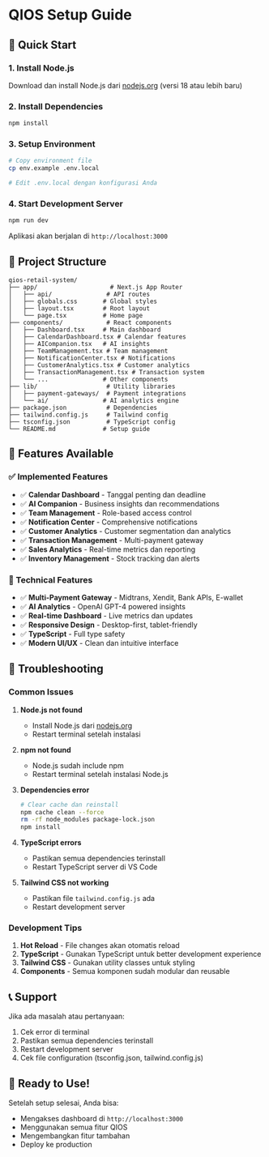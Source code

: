 # QIOS Setup Guide

## 🚀 Quick Start

### 1. Install Node.js
Download dan install Node.js dari [nodejs.org](https://nodejs.org/) (versi 18 atau lebih baru)

### 2. Install Dependencies
```bash
npm install
```

### 3. Setup Environment
```bash
# Copy environment file
cp env.example .env.local

# Edit .env.local dengan konfigurasi Anda
```

### 4. Start Development Server
```bash
npm run dev
```

Aplikasi akan berjalan di `http://localhost:3000`

## 📁 Project Structure

```
qios-retail-system/
├── app/                    # Next.js App Router
│   ├── api/               # API routes
│   ├── globals.css       # Global styles
│   ├── layout.tsx        # Root layout
│   └── page.tsx          # Home page
├── components/            # React components
│   ├── Dashboard.tsx     # Main dashboard
│   ├── CalendarDashboard.tsx # Calendar features
│   ├── AICompanion.tsx   # AI insights
│   ├── TeamManagement.tsx # Team management
│   ├── NotificationCenter.tsx # Notifications
│   ├── CustomerAnalytics.tsx # Customer analytics
│   ├── TransactionManagement.tsx # Transaction system
│   └── ...               # Other components
├── lib/                   # Utility libraries
│   ├── payment-gateways/  # Payment integrations
│   └── ai/               # AI analytics engine
├── package.json           # Dependencies
├── tailwind.config.js     # Tailwind config
├── tsconfig.json          # TypeScript config
└── README.md             # Setup guide
```

## 🎯 Features Available

### ✅ Implemented Features
- ✅ **Calendar Dashboard** - Tanggal penting dan deadline
- ✅ **AI Companion** - Business insights dan recommendations
- ✅ **Team Management** - Role-based access control
- ✅ **Notification Center** - Comprehensive notifications
- ✅ **Customer Analytics** - Customer segmentation dan analytics
- ✅ **Transaction Management** - Multi-payment gateway
- ✅ **Sales Analytics** - Real-time metrics dan reporting
- ✅ **Inventory Management** - Stock tracking dan alerts

### 🔧 Technical Features
- ✅ **Multi-Payment Gateway** - Midtrans, Xendit, Bank APIs, E-wallet
- ✅ **AI Analytics** - OpenAI GPT-4 powered insights
- ✅ **Real-time Dashboard** - Live metrics dan updates
- ✅ **Responsive Design** - Desktop-first, tablet-friendly
- ✅ **TypeScript** - Full type safety
- ✅ **Modern UI/UX** - Clean dan intuitive interface

## 🚨 Troubleshooting

### Common Issues

1. **Node.js not found**
   - Install Node.js dari [nodejs.org](https://nodejs.org/)
   - Restart terminal setelah instalasi

2. **npm not found**
   - Node.js sudah include npm
   - Restart terminal setelah instalasi Node.js

3. **Dependencies error**
   ```bash
   # Clear cache dan reinstall
   npm cache clean --force
   rm -rf node_modules package-lock.json
   npm install
   ```

4. **TypeScript errors**
   - Pastikan semua dependencies terinstall
   - Restart TypeScript server di VS Code

5. **Tailwind CSS not working**
   - Pastikan file `tailwind.config.js` ada
   - Restart development server

### Development Tips

1. **Hot Reload** - File changes akan otomatis reload
2. **TypeScript** - Gunakan TypeScript untuk better development experience
3. **Tailwind CSS** - Gunakan utility classes untuk styling
4. **Components** - Semua komponen sudah modular dan reusable

## 📞 Support

Jika ada masalah atau pertanyaan:
1. Cek error di terminal
2. Pastikan semua dependencies terinstall
3. Restart development server
4. Cek file configuration (tsconfig.json, tailwind.config.js)

## 🎉 Ready to Use!

Setelah setup selesai, Anda bisa:
- Mengakses dashboard di `http://localhost:3000`
- Menggunakan semua fitur QIOS
- Mengembangkan fitur tambahan
- Deploy ke production
